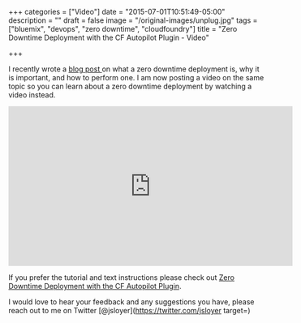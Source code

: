 +++
categories = ["Video"]
date = "2015-07-01T10:51:49-05:00"
description = ""
draft = false
image = "/original-images/unplug.jpg"
tags = ["bluemix", "devops", "zero downtime", "cloudfoundry"]
title = "Zero Downtime Deployment with the CF Autopilot Plugin - Video"

+++

I recently wrote a [blog post ](/post/zero-down-time-deploys-with-the-cf-autopilot-plugin/)on what a zero downtime deployment is, why it is important, and how to perform one. I am now posting a video on the same topic so you can learn about a zero downtime deployment by watching a video instead.

<iframe width="560" height="315" src="https://www.youtube.com/embed/y4zor2y-yck" frameborder="0" allowfullscreen></iframe>

If you prefer the tutorial and text instructions please check out [Zero Downtime Deployment with the CF Autopilot Plugin](/post/zero-down-time-deploys-with-the-cf-autopilot-plugin/).


I would love to hear your feedback and any suggestions you have, please reach out to me on Twitter [@jsloyer](https://twitter.com/jsloyer target=)
